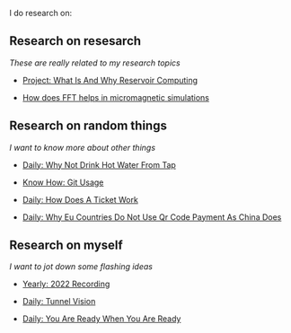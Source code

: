 


I do research on:

## Research on resesarch
_These are really related to my research topics_

- [Project: What Is And Why Reservoir Computing](https://xing-chen18.github.io/Project-What-is-and-why-Reservoir-Computing/)

- [How does FFT helps in micromagnetic simulations](https://xing-chen18.github.io/My-PhD/)

## Research on random things
_I want to know more about other things_ 

- [Daily: Why Not Drink Hot Water From Tap](https://xing-chen18.github.io/Daily-Why-not-drink-hot-water-from-tap/)

- [Know How: Git Usage](https://xing-chen18.github.io/know-how-Git-usage/)

- [Daily: How Does A Ticket Work](https://xing-chen18.github.io/Daily-How-does-a-ticket-work/)

- [Daily: Why Eu Countries Do Not Use Qr Code Payment As China Does](https://xing-chen18.github.io/Daily-Why-Eu-countries-do-not-use-QR-code-payment-as-China-does/)


## Research on myself
_I want to jot down some flashing ideas_

- [Yearly: 2022 Recording](https://xing-chen18.github.io/Yearly-2022-Recording/)

- [Daily: Tunnel Vision](https://xing-chen18.github.io/Daily-Tunnel-vision/)

- [Daily: You Are Ready When You Are Ready](https://xing-chen18.github.io/Daily-You-are-ready-when-you-are-ready/)
